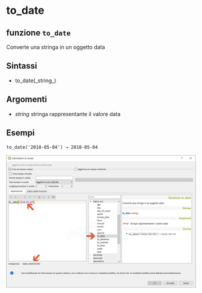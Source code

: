 # to\_date

## funzione `to_date`

Converte una stringa in un oggetto data

## Sintassi

* to_date\(\_string_\)

## Argomenti

* _string_ stringa rappresentante il valore data

## Esempi

```text
to_date('2018-05-04') → 2018-05-04
```

![](../../../.gitbook/assets/to_date1%20%283%29.png)

